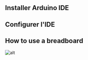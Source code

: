 ## Installer Arduino IDE 


## Configurer l'IDE 




## How to use a breadboard 

![alt](https://cdn.sparkfun.com/assets/3/d/f/a/9/518c0b34ce395fea62000002.jpg)